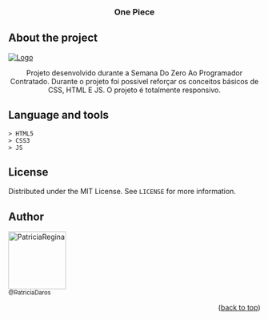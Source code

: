 <!-- ============== HEADER ============== -->
<div align="center" id="header">
  
  <h3>One Piece</h3>
</div>


<!-- ============== ABOUT ============== -->
## About the project

<a href="#"><img src="Animacao.gif" alt="Logo"></a>

<div align="center">
  Projeto desenvolvido durante a Semana Do Zero Ao Programador Contratado.  Durante o projeto foi possivel reforçar os conceitos básicos de CSS, HTML E JS. O projeto é totalmente responsivo.
</div>


<!-- ============== LANGUAGE ============== -->
## Language and tools

```
> HTML5
> CSS3
> JS
```

<!-- ============== LICENSE ============== -->
## License

Distributed under the MIT License. See `LICENSE` for more information.


<!-- ============== AUTHOR ============== -->
## Author

[<img alt="PatriciaRegina" src="https://github.com/PatriciaDaros.png?size=300" width="115"><br><sub>@PatriciaDaros</sub>](https://github.com/PatriciaDaros)

<p align="right">(<a href="#header">back to top</a>)</p>
